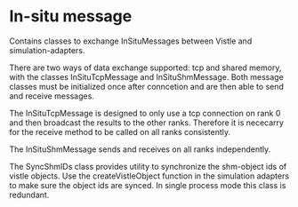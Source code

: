 In-situ message
=====================================================
Contains classes to exchange InSituMessages between Vistle and simulation-adapters.

There are two ways of data exchange supported: tcp and shared memory, with the classes InSituTcpMessage and InSituShmMessage.
Both message classes must be initialized once after conncetion and are then able to send and receive messages. 

The InSituTcpMessage is designed to only use a tcp connection on rank 0 and then broadcast the results to the other ranks.
Therefore it is nececarry for the receive method to be called on all ranks consistently.

The InSituShmMessage sends and receives on all ranks independently.

The SyncShmIDs class provides utility to synchronize the shm-object ids of vistle objects. Use the createVistleObject function 
in the simulation adapters to make sure the object ids are synced. In single process mode this class is redundant.
